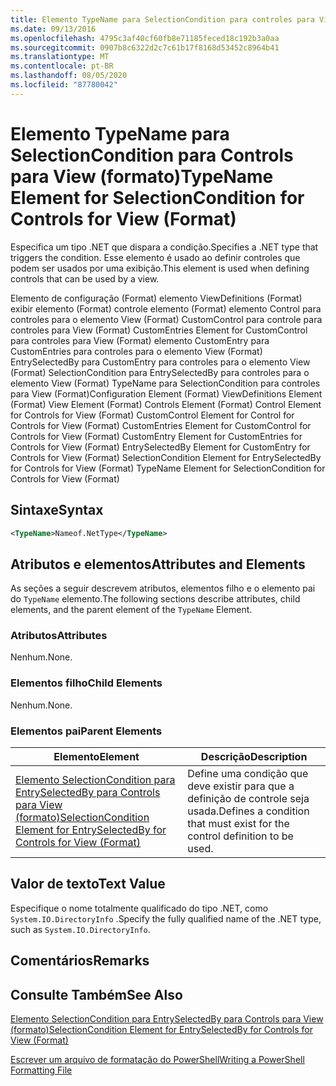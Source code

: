 ```yaml
---
title: Elemento TypeName para SelectionCondition para controles para View (Format) | Microsoft Docs
ms.date: 09/13/2016
ms.openlocfilehash: 4795c3af40cf60fb8e71185feced18c192b3a0aa
ms.sourcegitcommit: 0907b8c6322d2c7c61b17f8168d53452c8964b41
ms.translationtype: MT
ms.contentlocale: pt-BR
ms.lasthandoff: 08/05/2020
ms.locfileid: "87780042"
---
```

# <a name="typename-element-for-selectioncondition-for-controls-for-view-format"></a><span data-ttu-id="5cfbb-102">Elemento TypeName para SelectionCondition para Controls para View (formato)</span><span class="sxs-lookup"><span data-stu-id="5cfbb-102">TypeName Element for SelectionCondition for Controls for View (Format)</span></span>

<span data-ttu-id="5cfbb-103">Especifica um tipo .NET que dispara a condição.</span><span class="sxs-lookup"><span data-stu-id="5cfbb-103">Specifies a .NET type that triggers the condition.</span></span> <span data-ttu-id="5cfbb-104">Esse elemento é usado ao definir controles que podem ser usados por uma exibição.</span><span class="sxs-lookup"><span data-stu-id="5cfbb-104">This element is used when defining controls that can be used by a view.</span></span>

<span data-ttu-id="5cfbb-105">Elemento de configuração (Format) elemento ViewDefinitions (Format) exibir elemento (Format) controle elemento (Format) elemento Control para controles para o elemento View (Format) CustomControl para controle para controles para View (Format) CustomEntries Element for CustomControl para controles para View (Format) elemento CustomEntry para CustomEntries para controles para o elemento View (Format) EntrySelectedBy para CustomEntry para controles para o elemento View (Format) SelectionCondition para EntrySelectedBy para controles para o elemento View (Format) TypeName para SelectionCondition para controles para View (Format)</span><span class="sxs-lookup"><span data-stu-id="5cfbb-105">Configuration Element (Format) ViewDefinitions Element (Format) View Element (Format) Controls Element (Format) Control Element for Controls for View (Format) CustomControl Element for Control for Controls for View (Format) CustomEntries Element for CustomControl for Controls for View (Format) CustomEntry Element for CustomEntries for Controls for View (Format) EntrySelectedBy Element for CustomEntry for Controls for View (Format) SelectionCondition Element for EntrySelectedBy for Controls for View (Format) TypeName Element for SelectionCondition for Controls for View (Format)</span></span>

## <a name="syntax"></a><span data-ttu-id="5cfbb-106">Sintaxe</span><span class="sxs-lookup"><span data-stu-id="5cfbb-106">Syntax</span></span>

```xml
<TypeName>Nameof.NetType</TypeName>

```

## <a name="attributes-and-elements"></a><span data-ttu-id="5cfbb-107">Atributos e elementos</span><span class="sxs-lookup"><span data-stu-id="5cfbb-107">Attributes and Elements</span></span>

<span data-ttu-id="5cfbb-108">As seções a seguir descrevem atributos, elementos filho e o elemento pai do `TypeName` elemento.</span><span class="sxs-lookup"><span data-stu-id="5cfbb-108">The following sections describe attributes, child elements, and the parent element of the `TypeName` Element.</span></span>

### <a name="attributes"></a><span data-ttu-id="5cfbb-109">Atributos</span><span class="sxs-lookup"><span data-stu-id="5cfbb-109">Attributes</span></span>

<span data-ttu-id="5cfbb-110">Nenhum.</span><span class="sxs-lookup"><span data-stu-id="5cfbb-110">None.</span></span>

### <a name="child-elements"></a><span data-ttu-id="5cfbb-111">Elementos filho</span><span class="sxs-lookup"><span data-stu-id="5cfbb-111">Child Elements</span></span>

<span data-ttu-id="5cfbb-112">Nenhum.</span><span class="sxs-lookup"><span data-stu-id="5cfbb-112">None.</span></span>

### <a name="parent-elements"></a><span data-ttu-id="5cfbb-113">Elementos pai</span><span class="sxs-lookup"><span data-stu-id="5cfbb-113">Parent Elements</span></span>

|<span data-ttu-id="5cfbb-114">Elemento</span><span class="sxs-lookup"><span data-stu-id="5cfbb-114">Element</span></span>|<span data-ttu-id="5cfbb-115">Descrição</span><span class="sxs-lookup"><span data-stu-id="5cfbb-115">Description</span></span>|
|-------------|-----------------|
|[<span data-ttu-id="5cfbb-116">Elemento SelectionCondition para EntrySelectedBy para Controls para View (formato)</span><span class="sxs-lookup"><span data-stu-id="5cfbb-116">SelectionCondition Element for EntrySelectedBy for Controls for View (Format)</span></span>](./selectioncondition-element-for-entryselectedby-for-controls-for-view-format.md)|<span data-ttu-id="5cfbb-117">Define uma condição que deve existir para que a definição de controle seja usada.</span><span class="sxs-lookup"><span data-stu-id="5cfbb-117">Defines a condition that must exist for the control definition to be used.</span></span>|

## <a name="text-value"></a><span data-ttu-id="5cfbb-118">Valor de texto</span><span class="sxs-lookup"><span data-stu-id="5cfbb-118">Text Value</span></span>

<span data-ttu-id="5cfbb-119">Especifique o nome totalmente qualificado do tipo .NET, como `System.IO.DirectoryInfo` .</span><span class="sxs-lookup"><span data-stu-id="5cfbb-119">Specify the fully qualified name of the .NET type, such as `System.IO.DirectoryInfo`.</span></span>

## <a name="remarks"></a><span data-ttu-id="5cfbb-120">Comentários</span><span class="sxs-lookup"><span data-stu-id="5cfbb-120">Remarks</span></span>

## <a name="see-also"></a><span data-ttu-id="5cfbb-121">Consulte Também</span><span class="sxs-lookup"><span data-stu-id="5cfbb-121">See Also</span></span>

[<span data-ttu-id="5cfbb-122">Elemento SelectionCondition para EntrySelectedBy para Controls para View (formato)</span><span class="sxs-lookup"><span data-stu-id="5cfbb-122">SelectionCondition Element for EntrySelectedBy for Controls for View (Format)</span></span>](./selectioncondition-element-for-entryselectedby-for-controls-for-view-format.md)

[<span data-ttu-id="5cfbb-123">Escrever um arquivo de formatação do PowerShell</span><span class="sxs-lookup"><span data-stu-id="5cfbb-123">Writing a PowerShell Formatting File</span></span>](./writing-a-powershell-formatting-file.md)
